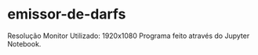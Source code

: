 # emissor-de-darfs
Resolução Monitor Utilizado: 1920x1080
Programa feito através do Jupyter Notebook.
